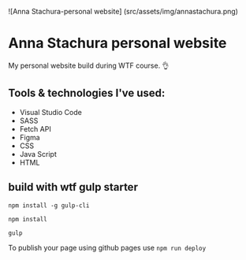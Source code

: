 ![Anna Stachura-personal website] (src/assets/img/annastachura.png)

# Anna Stachura personal website
My personal website build during WTF course. 👌

## Tools & technologies I've used:

- Visual Studio Code
- SASS
- Fetch API
- Figma
- CSS
- Java Script
- HTML



## build with wtf gulp starter

`npm install -g gulp-cli`

`npm install`

`gulp`

To publish your page using github pages use `npm run deploy`
 
